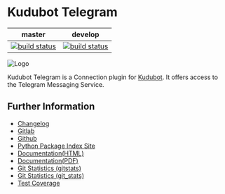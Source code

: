 # Kudubot Telegram

|master|develop|
|:----:|:-----:|
|[![build status](https://gitlab.namibsun.net/namboy94/kudubot-telegram/badges/master/build.svg)](https://gitlab.namibsun.net/namboy94/kudubot-telegram/commits/master)|[![build status](https://gitlab.namibsun.net/namboy94/kudubot-telegram/badges/develop/build.svg)](https://gitlab.namibsun.net/namboy94/kudubot-telegram/commits/develop)|

![Logo](kudubot_telegram/resources/logo/logo-readme.png)

Kudubot Telegram is a Connection plugin for
[Kudubot](https://gitlab.namibsun.net/namboy94/kudubot). It offers
access to the Telegram Messaging Service.

## Further Information

* [Changelog](https://gitlab.namibsun.net/namboy94/kudubot-telegram/raw/master/CHANGELOG)
* [Gitlab](https://gitlab.namibsun.net/namboy94/kudubot-telegram)
* [Github](https://github.com/namboy94/kudubot-telegram)
* [Python Package Index Site](https://pypi.python.org/pypi/kudubot-telegram)
* [Documentation(HTML)](https://docs.namibsun.net/html_docs/kudubot-telegram/index.html)
* [Documentation(PDF)](https://docs.namibsun.net/pdf_docs/kudubot-telegram.pdf)
* [Git Statistics (gitstats)](https://gitstats.namibsun.net/gitstats/kudubot-telegram/index.html)
* [Git Statistics (git_stats)](https://gitstats.namibsun.net/git_stats/kudubot-telegram/index.html)
* [Test Coverage](https://coverage.namibsun.net/kudubot-telegram/index.html)
